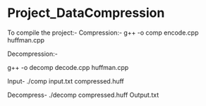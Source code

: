 # Project_DataCompression
To compile the project:-
Compression:-
g++ -o comp encode.cpp huffman.cpp

Decompression:-

g++ -o decomp decode.cpp huffman.cpp

Input-
./comp input.txt compressed.huff

Decompress-
./decomp compressed.huff Output.txt
